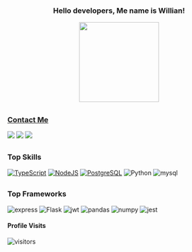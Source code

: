 ### <div align="center">Hello developers, Me name is Willian!</div>

<div align="center">
  <a href="https://github.com/Williancc1557">
  <img height="180em" src="https://github-readme-stats.vercel.app/api?username=Williancc1557&show_icons=true&theme=radical&include_all_commits=true&count_private=true"/>
</div>
  
##
### Contact Me
<div>
  <a href="https://www.instagram.com/willian_cc15/" target="_blank"><img src="https://img.shields.io/badge/-Instagram-%23E4405F?style=for-the-badge&logo=instagram&logoColor=white" target="_blank"></a>
  <a href="https://www.linkedin.com/in/willian-cavalcanti-3981751b1/" target="_blank"><img src="https://img.shields.io/badge/-LinkedIn-%230077B5?style=for-the-badge&logo=linkedin&logoColor=white" target="_blank"></a> 
  <a href="https://api.whatsapp.com/send?1=pt_BR&phone=5581989474662" target="_blank"><img src="https://img.shields.io/badge/WhatsApp-25D366?style=for-the-badge&logo=whatsapp&logoColor=white" target="_blank"></a>

##
  
### Top Skills
  
[![TypeScript](https://img.shields.io/badge/TypeScript-007ACC?style=for-the-badge&logo=typescript&logoColor=white)]()
[![NodeJS](https://img.shields.io/badge/Node.js-339933?style=for-the-badge&logo=nodedotjs&logoColor=white)]()
[![PostgreSQL](https://img.shields.io/badge/PostgreSQL-316192?style=for-the-badge&logo=postgresql&logoColor=white)]()
![Python](https://img.shields.io/badge/Python-FFD43B?style=for-the-badge&logo=python&logoColor=darkgreen)
![mysql](https://img.shields.io/badge/MySQL-005C84?style=for-the-badge&logo=mysql&logoColor=white)
##

### Top Frameworks
 
![express](https://img.shields.io/badge/Express.js-000000?style=for-the-badge&logo=express&logoColor=white)
![Flask](https://img.shields.io/badge/Flask-000000?style=for-the-badge&logo=flask&logoColor=white)
![jwt](https://img.shields.io/badge/JWT-000000?style=for-the-badge&logo=JSON%20web%20tokens&logoColor=white)
![pandas](https://img.shields.io/badge/Pandas-2C2D72?style=for-the-badge&logo=pandas&logoColor=white)
![numpy](https://img.shields.io/badge/Numpy-777BB4?style=for-the-badge&logo=numpy&logoColor=white)
![jest](https://img.shields.io/badge/Jest-C21325?style=for-the-badge&logo=jest&logoColor=white)
  
#### Profile Visits
  
![visitors](https://visitor-badge.glitch.me/badge?page_id=Williancc1557)
